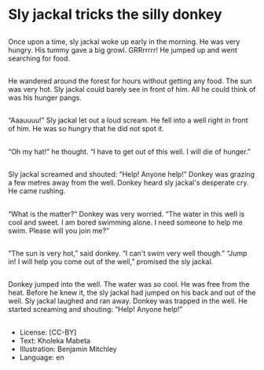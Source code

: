 # Sly jackal tricks the silly donkey

##
Once upon a time, sly jackal woke
up early in the morning. He was
very hungry. His tummy gave a big
growl. GRRrrrrr! He jumped up and
went searching for food.

##
He wandered around the forest for
hours without getting any food. The
sun was very hot. Sly jackal could
barely see in front of him. All he
could think of was his hunger
pangs.

##
“Aaauuuu!” Sly jackal let out a loud
scream. He fell into a well right in
front of him. He was so hungry that
he did not spot it.

##
“Oh my hat!” he thought. “I have to
get out of this well. I will die of
hunger.”

##
Sly jackal screamed and shouted:
“Help! Anyone help!” Donkey was
grazing a few metres away from the
well. Donkey heard sly jackal's
desperate cry. He came rushing.

##
“What is the matter?” Donkey was
very worried.
“The water in this well is cool and
sweet. I am bored swimming alone.
I need someone to help me swim.
Please will you join me?”

##
“The sun is very hot,” said donkey.
“I can't swim very well though.”
“Jump in! I will help you come out of
the well,” promised the sly jackal.

##
Donkey jumped into the well. The
water was so cool. He was free from
the heat. Before he knew it, the sly
jackal had jumped on his back and
out of the well. Sly jackal laughed
and ran away. Donkey was trapped
in the well. He started screaming
and shouting: “Help! Anyone help!”

##
* License: [CC-BY]
* Text: Kholeka Mabeta
* Illustration: Benjamin Mitchley
* Language: en
